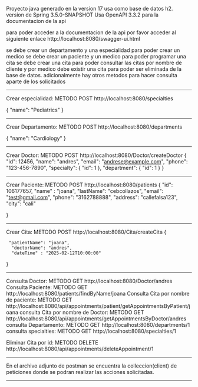 Proyecto java generado en la version 17
usa como base de datos h2.
version de Spring 3.5.0-SNAPSHOT
Usa OpenAPI 3.3.2 para la documentacion de la api

para poder acceder a la documentacion de la api por favor acceder al siguiente enlace
http://localhost:8080/swagger-ui.html

se debe crear un departamento y una especialidad para poder crear un medico
se debe crear un paciente y un medico para poder programar una cita
se debe crear una cita para poder consultar las citas por nombre de cliente y por medico
debe existir una cita para poder ser eliminada de la base de datos.
adicionalmente hay otros metodos para hacer consulta aparte de los solicitados

************************************************************************************************
Crear especialidad: METODO POST http://localhost:8080/specialties

{
"name": "Pediatrics"
}

************************************************************************************************
Crear Departamento: METODO POST http://localhost:8080/departments

{
"name": "Cardiology"
}


************************************************************************************************
Crear Doctor: METODO POST http://localhost:8080/Doctor/createDoctor
{
"id": 12456,
"name": "andres",
"email": "andrese@example.com",
"phone": "123-456-7890",
"specialty": {
"id": 1
},
"department": {
"id": 1
}
}
************************************************************************************************
Crear Paciente: METODO POST http://localhost:8080/patients
{
"id": 106177657,
"name" : "joana",
"lastName": "cebcollazos",
"email": "test@gmail.com",
"phone": "3162788888",
"address": "callefalsa123",
"city": "cali"

}
************************************************************************************************
Crear Cita: METODO POST http://localhost:8080/Cita/createCita
{

     "patientName": "joana",
      "doctorName": "andres",
      "dateTime" : "2025-02-12T10:00:00"
}
************************************************************************************************

Consulta Doctor: METODO GET http://localhost:8080/Doctor/andres
Consulta Paciente: METODO GET http://localhost:8080/patients/findByName/joana
Consulta Cita por nombre de paciente: METODO GET http://localhost:8080/api/appointments/patient/getAppointmentsByPatient/joana
consulta Cita por nombre de Doctor: METODO GET http://localhost:8080/api/appointments/getAppointmentsByDoctor/andres
consulta Departamento: METODO GET http://localhost:8080/departments/1
consulta specialties: METODO GET http://localhost:8080/specialties/1

Eliminar Cita por id: METODO DELETE http://localhost:8080/api/appointments/deleteAppointment/1

************************************************************************************************
En el archivo adjunto de postman se
encuentra la colleccion(client) de peticiones
donde se podran realizar las acciones solicitadas.
************************************************************************************************